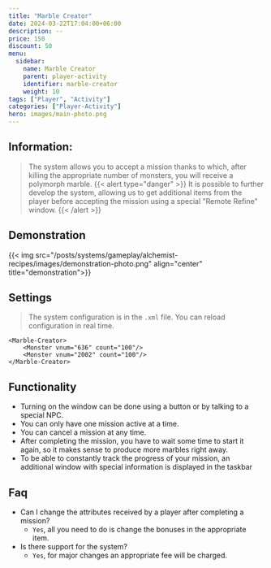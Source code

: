 ```yaml
---
title: "Marble Creator"
date: 2024-03-22T17:04:00+06:00
description: --
price: 150
discount: 50
menu:
  sidebar:
    name: Marble Creator
    parent: player-activity
    identifier: marble-creator
    weight: 10
tags: ["Player", "Activity"]
categories: ["Player-Activity"]
hero: images/main-photo.png
---
```



## Information:
> The system allows you to accept a mission thanks to which, after killing the appropriate number of monsters, you will receive a polymorph marble.
{{< alert type="danger" >}}
It is possible to further develop the system, allowing us to get additional items from the player before accepting the mission using a special "Remote Refine" window.
{{< /alert >}}

## Demonstration
{{< img src="/posts/systems/gameplay/alchemist-recipes/images/demonstration-photo.png" align="center" title="demonstration">}}

## Settings
> The system configuration is in the `.xml` file. You can reload configuration in real time.

```
<Marble-Creator>
    <Monster vnum="636" count="100"/>
    <Monster vnum="2002" count="100"/>
</Marble-Creator>

```

## Functionality
- Turning on the window can be done using a button or by talking to a special NPC.
- You can only have one mission active at a time.
- You can cancel a mission at any time.
- After completing the mission, you have to wait some time to start it again, so it makes sense to produce more marbles right away.
- To be able to constantly track the progress of your mission, an additional window with special information is displayed in the taskbar

## Faq
* Can I change the attributes received by a player after completing a mission?
	* `Yes`, all you need to do is change the bonuses in the appropriate item.
* Is there support for the system?
	* `Yes`, for major changes an appropriate fee will be charged.
